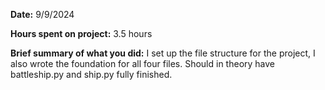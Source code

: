 **Date:** 9/9/2024

**Hours spent on project:** 3.5 hours

**Brief summary of what you did:** I set up the file structure for the project, I also wrote the foundation for all four files. Should in theory have battleship.py and ship.py fully finished.